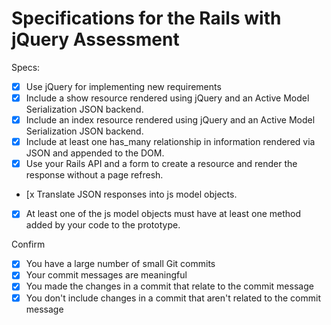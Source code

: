 # Specifications for the Rails with jQuery Assessment

Specs:
- [x] Use jQuery for implementing new requirements
- [x] Include a show resource rendered using jQuery and an Active Model Serialization JSON backend.
- [x] Include an index resource rendered using jQuery and an Active Model Serialization JSON backend.
- [x] Include at least one has_many relationship in information rendered via JSON and appended to the DOM.
- [x] Use your Rails API and a form to create a resource and render the response without a page refresh.
- [x Translate JSON responses into js model objects.
- [x] At least one of the js model objects must have at least one method added by your code to the prototype.

Confirm
- [x] You have a large number of small Git commits
- [x] Your commit messages are meaningful
- [x] You made the changes in a commit that relate to the commit message
- [x] You don't include changes in a commit that aren't related to the commit message